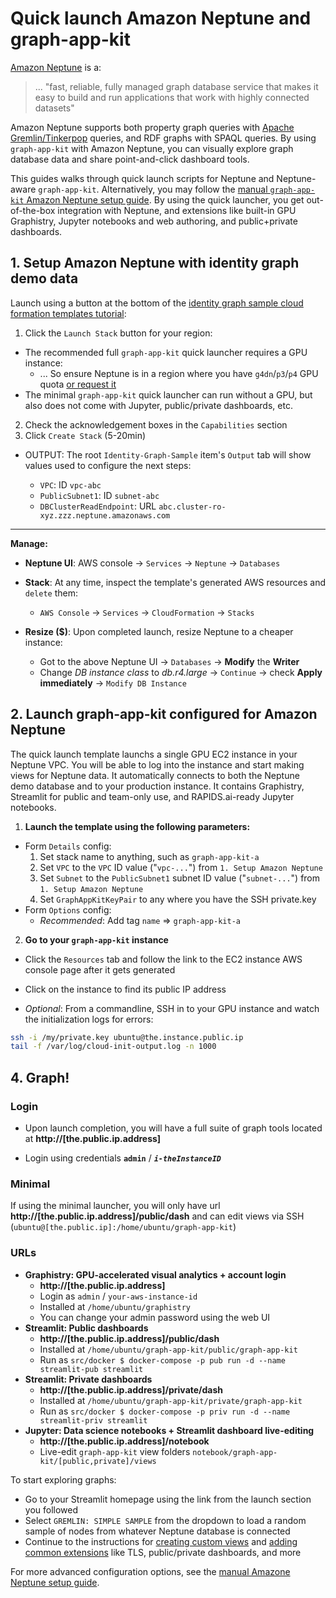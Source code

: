 # Quick launch Amazon Neptune and graph-app-kit

[Amazon Neptune](https://aws.amazon.com/neptune/) is a:

> ... &quot;fast, reliable, fully managed graph database service that makes it easy to build and run applications that work with highly connected datasets&quot;

Amazon Neptune supports both property graph queries with [Apache Gremlin/Tinkerpop](https://tinkerpop.apache.org/) queries, and RDF graphs with SPAQL queries. By using `graph-app-kit` with Amazon Neptune, you can visually explore graph database data and share point-and-click dashboard tools. 

This guides walks through quick launch scripts for Neptune and Neptune-aware `graph-app-kit`. Alternatively, you may follow the [manual `graph-app-kit` Amazon Neptune setup guide](neptune-manual.md). By using the quick launcher, you get out-of-the-box integration with Neptune, and extensions like built-in GPU Graphistry, Jupyter notebooks and web authoring, and public+private dashboards.

## 1. Setup Amazon Neptune with identity graph demo data

Launch using a button at the bottom of the [identity graph sample cloud formation templates tutorial](https://aws.amazon.com/blogs/database/building-a-customer-identity-graph-with-amazon-neptune/):


1. Click the `Launch Stack` button for your region:
  * The recommended full `graph-app-kit` quick launcher requires a GPU instance:
     * ... So ensure Neptune is in a region where you have `g4dn`/`p3`/`p4` GPU quota [or request it](https://docs.aws.amazon.com/AWSEC2/latest/UserGuide/ec2-resource-limits.html)
  * The minimal `graph-app-kit` quick launcher can run without a GPU, but also does not come with Jupyter, public/private dashboards, etc.
2. Check the acknowledgement boxes in the `Capabilities` section
3. Click `Create Stack` (5-20min)
  *  OUTPUT: The root `Identity-Graph-Sample` item's `Output` tab will show values used to configure the next steps:

      * `VPC`: ID `vpc-abc`
      * `PublicSubnet1`: ID `subnet-abc`
      * `DBClusterReadEndpoint`: URL `abc.cluster-ro-xyz.zzz.neptune.amazonaws.com`

----

**Manage:**

* **Neptune UI**: AWS console -> `Services` -> `Neptune` -> `Databases`

* **Stack**: At any time, inspect the template's generated AWS resources and `delete` them:
	*  `AWS Console` -> `Services` -> `CloudFormation` -> `Stacks` 

* **Resize ($)**: Upon completed launch, resize Neptune to a cheaper instance: 
  * Got to the above Neptune UI -> `Databases` -> **Modify** the **Writer**
  * Change *DB instance class* to *db.r4.large* -> `Continue` -> check **Apply immediately** -> `Modify DB Instance`

## 2. Launch graph-app-kit configured for Amazon Neptune

The quick launch template launchs a single GPU EC2 instance in your Neptune VPC. You will be able to log into the instance and start making views for Neptune data. It automatically connects to both the Neptune demo database and to your production instance. It contains Graphistry, Streamlit for public and team-only use, and RAPIDS.ai-ready Jupyter notebooks.


1. **Launch the template using the following parameters:**

  * Form `Details` config:
      1. Set stack name to anything, such as `graph-app-kit-a`
      1. Set `VPC` to the `VPC` ID value ("`vpc-...`") from `1. Setup Amazon Neptune`
      1. Set `Subnet` to the `PublicSubnet1` subnet ID value ("`subnet-...`") from `1. Setup Amazon Neptune`
      1. Set `GraphAppKitKeyPair` to any where you have the SSH private.key
  * Form `Options` config:
      * *Recommended*: Add tag `name` => `graph-app-kit-a`

2. **Go to your `graph-app-kit` instance**

  * Click the `Resources` tab and follow the link to the EC2 instance AWS console page after it gets generated

  * Click on the instance to find its public IP address

  * *Optional*: From a commandline, SSH in to your GPU instance and watch the initialization logs for errors:

```bash
ssh -i /my/private.key ubuntu@the.instance.public.ip
tail -f /var/log/cloud-init-output.log -n 1000
```

## 4. Graph!


### Login

* Upon launch completion, you will have a full suite of graph tools located at **http://[the.public.ip.address]**

* Login using credentials **`admin`** / ***`i-theInstanceID`*** 

### Minimal

If using the minimal launcher, you will only have url **http://[the.public.ip.address]/public/dash** and can edit views via SSH (`ubuntu@[the.public.ip]:/home/ubuntu/graph-app-kit`)

### URLs

* **Graphistry: GPU-accelerated visual analytics + account login**
  * **http://[the.public.ip.address]**
  * Login as `admin` / `your-aws-instance-id`
  * Installed at `/home/ubuntu/graphistry`
  * You can change your admin password using the web UI
* **Streamlit: Public dashboards**
  * **http://[the.public.ip.address]/public/dash**
  * Installed at `/home/ubuntu/graph-app-kit/public/graph-app-kit`
  * Run as `src/docker $ docker-compose -p pub run -d --name streamlit-pub streamlit`
* **Streamlit: Private dashboards**
  * **http://[the.public.ip.address]/private/dash**
  * Installed at `/home/ubuntu/graph-app-kit/private/graph-app-kit`
  * Run as `src/docker $ docker-compose -p priv run -d --name streamlit-priv streamlit`
* **Jupyter: Data science notebooks + Streamlit dashboard live-editing**
  * **http://[the.public.ip.address]/notebook**
  * Live-edit `graph-app-kit` view folders `notebook/graph-app-kit/[public,private]/views`


To start exploring graphs:

* Go to your Streamlit homepage using the link from the launch section you followed
* Select `GREMLIN: SIMPLE SAMPLE` from the dropdown to load a random sample of nodes from whatever Neptune database is connected
* Continue to the instructions for [creating custom views](views.md) and [adding common extensions](extend.md) like TLS, public/private dashboards, and more

For more advanced configuration options, see the [manual Amazone Neptune setup guide](neptune-manual.md).
